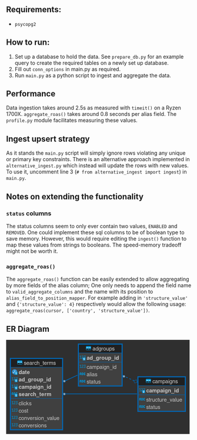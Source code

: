 ## Requirements:
- `psycopg2`

## How to run:
1. Set up a database to hold the data. See `prepare_db.py` for an example query to create the required tables on a newly set up database.
2. Fill out `conn_options` in main.py as required.
3. Run `main.py` as a python script to ingest and aggregate the data.

## Performance
Data ingestion takes around 2.5s as measured with `timeit()` on a Ryzen 1700X. `aggregate_roas()` takes around 0.8 seconds per alias field.
The `profile.py` module facilitates measuring these values.

## Ingest upsert strategy
As it stands the `main.py` script will simply ignore rows violating any unique or primary key constraints. There is an alternative approach implemented in `alternative_ingest.py` which instead will update the rows with new values. To use it, uncomment line 3 (`# from alternative_ingest import ingest`) in `main.py`.

## Notes on extending the functionality
### `status` columns
The status columns seem to only ever contain two values, `ENABLED` and `REMOVED`. One could implement these sql columns to be of boolean type to save memory. However, this would require editing the `ingest()` function to map these values from strings to booleans. The speed-memory tradeoff might not be worth it.
### `aggregate_roas()`
The `aggregate_roas()` function can be easily extended to allow aggregating by more fields of the alias column; One only needs to append the field name to `valid_aggregate_columns` and the name with its position to `alias_field_to_position_mapper`. For example adding in `'structure_value'` and `{'structure_value': 4}` respectively would allow the following usage: `aggregate_roas(cursor, ['country', 'structure_value'])`.

## ER Diagram
<img src="ER Diagram.png">
